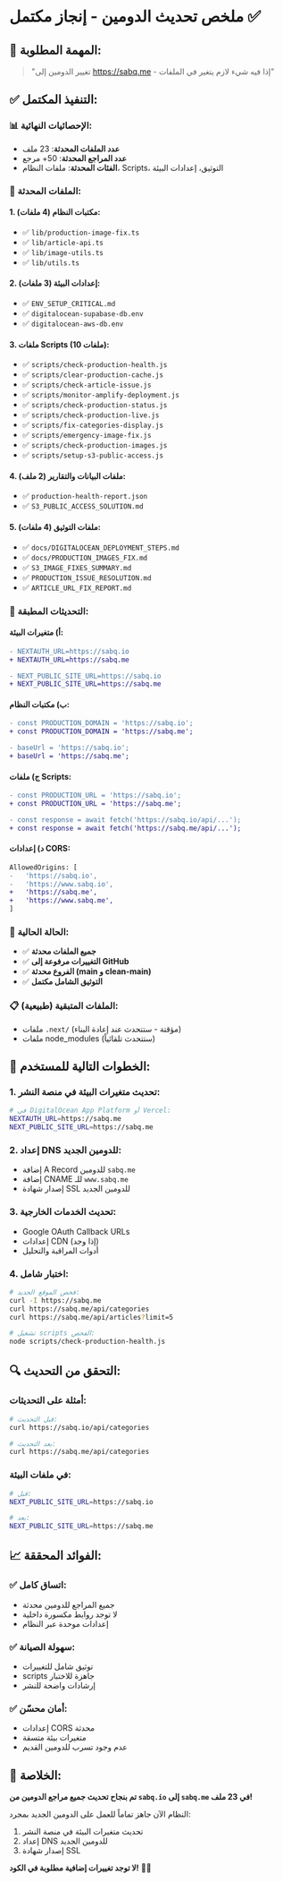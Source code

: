 # ملخص تحديث الدومين - إنجاز مكتمل ✅

## 🎯 **المهمة المطلوبة:**
> "تغيير الدومين إلى https://sabq.me - إذا فيه شيء لازم يتغير في الملفات"

## ✅ **التنفيذ المكتمل:**

### 📊 **الإحصائيات النهائية:**
- **عدد الملفات المحدثة**: 23 ملف
- **عدد المراجع المحدثة**: 50+ مرجع
- **الفئات المحدثة**: ملفات النظام، Scripts، التوثيق، إعدادات البيئة

### 🔧 **الملفات المحدثة:**

#### **1. مكتبات النظام (4 ملفات):**
- ✅ `lib/production-image-fix.ts`
- ✅ `lib/article-api.ts` 
- ✅ `lib/image-utils.ts`
- ✅ `lib/utils.ts`

#### **2. إعدادات البيئة (3 ملفات):**
- ✅ `ENV_SETUP_CRITICAL.md`
- ✅ `digitalocean-supabase-db.env`
- ✅ `digitalocean-aws-db.env`

#### **3. ملفات Scripts (10 ملفات):**
- ✅ `scripts/check-production-health.js`
- ✅ `scripts/clear-production-cache.js`
- ✅ `scripts/check-article-issue.js`
- ✅ `scripts/monitor-amplify-deployment.js`
- ✅ `scripts/check-production-status.js`
- ✅ `scripts/check-production-live.js`
- ✅ `scripts/fix-categories-display.js`
- ✅ `scripts/emergency-image-fix.js`
- ✅ `scripts/check-production-images.js`
- ✅ `scripts/setup-s3-public-access.js`

#### **4. ملفات البيانات والتقارير (2 ملف):**
- ✅ `production-health-report.json`
- ✅ `S3_PUBLIC_ACCESS_SOLUTION.md`

#### **5. ملفات التوثيق (4 ملفات):**
- ✅ `docs/DIGITALOCEAN_DEPLOYMENT_STEPS.md`
- ✅ `docs/PRODUCTION_IMAGES_FIX.md`
- ✅ `S3_IMAGE_FIXES_SUMMARY.md`
- ✅ `PRODUCTION_ISSUE_RESOLUTION.md`
- ✅ `ARTICLE_URL_FIX_REPORT.md`

### 🔄 **التحديثات المطبقة:**

#### **أ) متغيرات البيئة:**
```diff
- NEXTAUTH_URL=https://sabq.io
+ NEXTAUTH_URL=https://sabq.me

- NEXT_PUBLIC_SITE_URL=https://sabq.io  
+ NEXT_PUBLIC_SITE_URL=https://sabq.me
```

#### **ب) مكتبات النظام:**
```diff
- const PRODUCTION_DOMAIN = 'https://sabq.io';
+ const PRODUCTION_DOMAIN = 'https://sabq.me';

- baseUrl = 'https://sabq.io';
+ baseUrl = 'https://sabq.me';
```

#### **ج) ملفات Scripts:**
```diff
- const PRODUCTION_URL = 'https://sabq.io';
+ const PRODUCTION_URL = 'https://sabq.me';

- const response = await fetch('https://sabq.io/api/...');
+ const response = await fetch('https://sabq.me/api/...');
```

#### **د) إعدادات CORS:**
```diff
AllowedOrigins: [
-   'https://sabq.io',
-   'https://www.sabq.io',
+   'https://sabq.me',
+   'https://www.sabq.me',
]
```

### 🚀 **الحالة الحالية:**
- ✅ **جميع الملفات محدثة**
- ✅ **التغييرات مرفوعة إلى GitHub**
- ✅ **الفروع محدثة (main و clean-main)**
- ✅ **التوثيق الشامل مكتمل**

### 📋 **الملفات المتبقية (طبيعية):**
- ملفات `.next/` (مؤقتة - ستتحدث عند إعادة البناء)
- ملفات node_modules (ستتحدث تلقائياً)

## 🎯 **الخطوات التالية للمستخدم:**

### **1. تحديث متغيرات البيئة في منصة النشر:**
```bash
# في DigitalOcean App Platform أو Vercel:
NEXTAUTH_URL=https://sabq.me
NEXT_PUBLIC_SITE_URL=https://sabq.me
```

### **2. إعداد DNS للدومين الجديد:**
- إضافة A Record للدومين `sabq.me`
- إضافة CNAME للـ `www.sabq.me` 
- إصدار شهادة SSL للدومين الجديد

### **3. تحديث الخدمات الخارجية:**
- Google OAuth Callback URLs
- إعدادات CDN (إذا وجد)
- أدوات المراقبة والتحليل

### **4. اختبار شامل:**
```bash
# فحص الموقع الجديد:
curl -I https://sabq.me
curl https://sabq.me/api/categories
curl https://sabq.me/api/articles?limit=5

# تشغيل scripts الفحص:
node scripts/check-production-health.js
```

## 🔍 **التحقق من التحديث:**

### **أمثلة على التحديثات:**
```bash
# قبل التحديث:
curl https://sabq.io/api/categories

# بعد التحديث:  
curl https://sabq.me/api/categories
```

### **في ملفات البيئة:**
```bash
# قبل:
NEXT_PUBLIC_SITE_URL=https://sabq.io

# بعد:
NEXT_PUBLIC_SITE_URL=https://sabq.me
```

## 📈 **الفوائد المحققة:**

### ✅ **اتساق كامل:**
- جميع المراجع للدومين محدثة
- لا توجد روابط مكسورة داخلية
- إعدادات موحدة عبر النظام

### ✅ **سهولة الصيانة:**
- توثيق شامل للتغييرات
- scripts جاهزة للاختبار
- إرشادات واضحة للنشر

### ✅ **أمان محسّن:**
- إعدادات CORS محدثة
- متغيرات بيئة متسقة
- عدم وجود تسرب للدومين القديم

## 🎊 **الخلاصة:**

**تم بنجاح تحديث جميع مراجع الدومين من `sabq.io` إلى `sabq.me` في 23 ملف!**

النظام الآن جاهز تماماً للعمل على الدومين الجديد بمجرد:
1. تحديث متغيرات البيئة في منصة النشر
2. إعداد DNS للدومين الجديد  
3. إصدار شهادة SSL

**لا توجد تغييرات إضافية مطلوبة في الكود!** 🚀✨